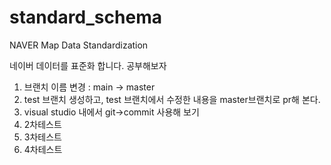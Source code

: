 # standard_schema
NAVER Map Data Standardization


네이버 데이터를 표준화 합니다.
공부해보자
1. 브랜치 이름 변경 : main -> master
2. test 브랜치 생성하고, test 브랜치에서 수정한 내용을 master브랜치로 pr해 본다.
3. visual studio 내에서 git->commit 사용해 보기
4. 2차테스트
5. 3차테스트
6. 4차테스트
